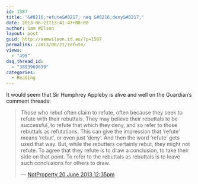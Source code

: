 ```yaml
---
id: 1587
title: '&#8216;refute&#8217; neq &#8216;deny&#8217;'
date: 2013-06-21T13:41:47+00:00
author: Sam Wilson
layout: post
guid: http://samwilson.id.au/?p=1587
permalink: /2013/06/21/refute/
views:
  - "495"
dsq_thread_id:
  - "3893969639"
categories:
  - Reading
---
```

It would seem that Sir Humphrey Appleby is alive and well on the Guardian&#8217;s comment threads:

<blockquote cite="http://discussion.guardian.co.uk/comment-permalink/24465368">
  <p>
    Those who rebut often claim to refute, often because they seek to refute with their rebuttals. They may believe their rebuttals to be successful, to refute that which they deny, and so refer to those rebuttals as refutations. This can give the impression that &#8216;refute&#8217; means &#8216;rebut&#8217;, or even just &#8216;deny&#8217;. And then the word &#8216;refute&#8217; gets used that way. But, while the rebutters certainly rebut, they might not refute. To agree that they refute is to draw a conclusion, to take their side on that point. To refer to the rebuttals as rebuttals is to leave such conclusions for others to draw.
  </p>
  
  <p>
    — <a href="http://discussion.guardian.co.uk/comment-permalink/24465368">NotProperty 20 June 2013 12:35pm</a>
  </p>
</blockquote>